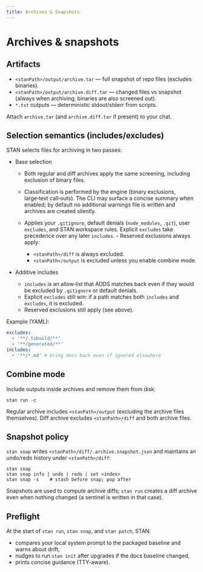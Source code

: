 ```yaml
---
title: Archives & Snapshots
---
```


# Archives & snapshots

## Artifacts

- `<stanPath>/output/archive.tar` — full snapshot of repo files (excludes binaries).
- `<stanPath>/output/archive.diff.tar` — changed files vs snapshot (always when archiving; binaries are also screened out).
- `*.txt` outputs — deterministic stdout/stderr from scripts.

Attach `archive.tar` (and `archive.diff.tar` if present) to your chat.

## Selection semantics (includes/excludes)

STAN selects files for archiving in two passes:

- Base selection
  - Both regular and diff archives apply the same screening, including exclusion of binary files.
  - Classification is performed by the engine (binary exclusions, large‑text call‑outs). The CLI may surface a concise summary when enabled; by default no additional warnings file is written and archives are created silently.
 
  - Applies your `.gitignore`, default denials (`node_modules`, `.git`),
    user `excludes`, and STAN workspace rules. Explicit `excludes` take precedence
    over any later `includes`.  - Reserved exclusions always apply:
    - `<stanPath>/diff` is always excluded.
    - `<stanPath>/output` is excluded unless you enable combine mode.

- Additive includes
  - `includes` is an allow‑list that ADDS matches back even if they would be
    excluded by `.gitignore` or default denials.
  - Explicit `excludes` still win: if a path matches both `includes` and `excludes`,
    it is excluded.
  - Reserved exclusions still apply (see above).

Example (YAML):

```yaml
excludes:
  - '**/.tsbuild/**'
  - '**/generated/**'
includes:
  - '**/*.md' # bring docs back even if ignored elsewhere
```

## Combine mode

Include outputs inside archives and remove them from disk:

```
stan run -c
```

Regular archive includes `<stanPath>/output` (excluding the archive files themselves).
Diff archive excludes `<stanPath>/diff` and both archive files.

## Snapshot policy

`stan snap` writes `<stanPath>/diff/.archive.snapshot.json` and maintains an
undo/redo history under `<stanPath>/diff`:

```
stan snap
stan snap info | undo | redo | set <index>
stan snap -s    # stash before snap; pop after
```

Snapshots are used to compute archive diffs; `stan run` creates a diff archive even
when nothing changed (a sentinel is written in that case).

## Preflight

At the start of `stan run`, `stan snap`, and `stan patch`, STAN:

- compares your local system prompt to the packaged baseline and warns about drift,
- nudges to run `stan init` after upgrades if the docs baseline changed,
- prints concise guidance (TTY-aware).
